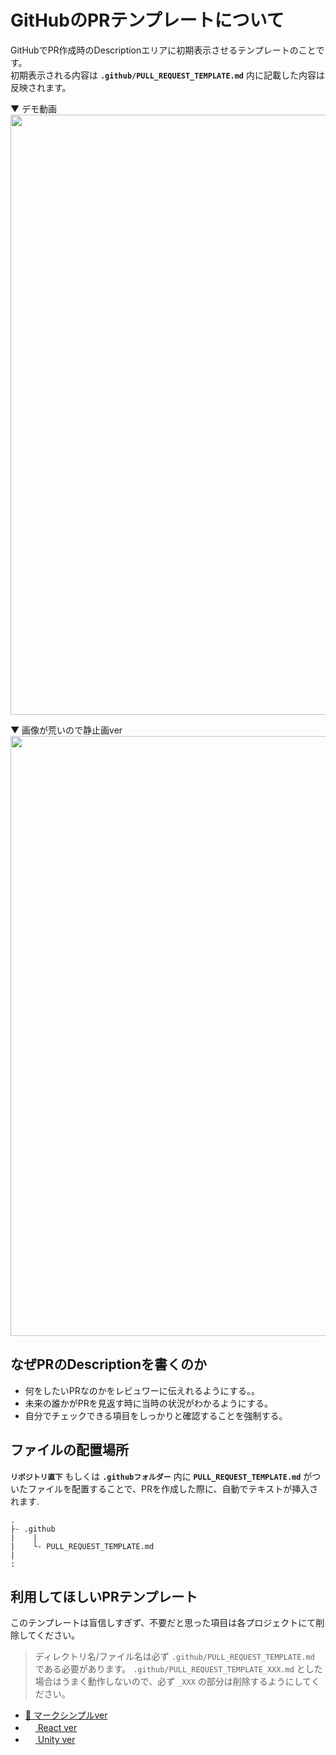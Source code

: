# GitHubのPRテンプレートについて

GitHubでPR作成時のDescriptionエリアに初期表示させるテンプレートのことです。<br>
初期表示される内容は **`.github/PULL_REQUEST_TEMPLATE.md`** 内に記載した内容は反映されます。

▼ デモ動画
<img src="https://user-images.githubusercontent.com/41711771/154783596-a32567d7-81b0-4708-881e-2bc0ff341216.gif" width="960">

▼ 画像が荒いので静止画ver
<img src="https://user-images.githubusercontent.com/41711771/154314978-360e6784-b88a-4d1e-b8dd-f25f5073cfe2.png" width="960">


## なぜPRのDescriptionを書くのか

- 何をしたいPRなのかをレビュワーに伝えれるようにする。。
- 未来の誰かがPRを見返す時に当時の状況がわかるようにする。
- 自分でチェックできる項目をしっかりと確認することを強制する。

## ファイルの配置場所
**`リポジトリ直下`** もしくは **`.githubフォルダー`** 内に **`PULL_REQUEST_TEMPLATE.md`** がついたファイルを配置することで、PRを作成した際に、自動でテキストが挿入されます.

```
.
├- .github
|    |
|    └- PULL_REQUEST_TEMPLATE.md 
|
:
```

## 利用してほしいPRテンプレート

このテンプレートは盲信しすぎず、不要だと思った項目は各プロジェクトにて削除してください。<br>

> ディレクトリ名/ファイル名は必ず `.github/PULL_REQUEST_TEMPLATE.md` である必要があります。
> `.github/PULL_REQUEST_TEMPLATE_XXX.md` とした場合はうまく動作しないので、必ず `_XXX` の部分は削除するようにしてください。

- [🔰 マークシンプルver](https://github.com/Conken-NitKit/github-template-example/blob/main/.github/PULL_REQUEST_TEMPLATE.md)
- [<img src="https://upload.wikimedia.org/wikipedia/commons/a/a7/React-icon.svg" width="16"> React ver](https://github.com/Conken-NitKit/github-template-example/blob/main/.github/PULL_REQUEST_TEMPLATE_REACT.md)
- [<img src="https://unity.com/themes/contrib/unity_base/images/favicons/favicon.ico" width="16"> Unity ver](https://github.com/Conken-NitKit/github-template-example/blob/main/.github/PULL_REQUEST_TEMPLATE_UNITY.md)
